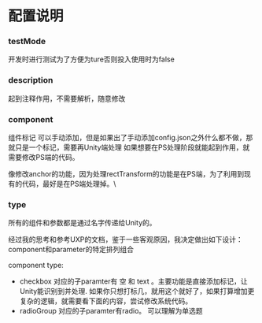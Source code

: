# 配置说明

### testMode
开发时进行测试为了方便为ture否则投入使用时为false

### description 
起到注释作用，不需要解析，随意修改

### component
组件标记
可以手动添加，但是如果出了手动添加config.json之外什么都不做，那就只是一个标记，需要再Unity端处理
如果想要在PS处理阶段就能起到作用，就需要修改PS端的代码。

像修改anchor的功能，因为处理rectTransform的功能是在PS端，为了利用到现有的代码，最好是在PS端处理掉。\



### type

所有的组件和参数都是通过名字传递给Unity的。

经过我的思考和参考UXP的文档，鉴于一些客观原因，我决定做出如下设计：
component和parameter的特定排列组合

component type: 

- checkbox 对应的子paramter有 空 和 text 。主要功能是直接添加标记，让Unity能识别到并处理. 如果你只想打标几，就用这个就好了，如果打算增加更复杂的逻辑，就需要看下面的内容，尝试修改系统代码。
- radioGroup 对应的子paramter有radio。 可以理解为单选题


